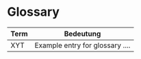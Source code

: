# Glossary

| Term  | Bedeutung                                         |
|-------|---------------------------------------------------|
| XYT   | Example entry for glossary ....                   |

